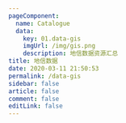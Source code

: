 ```yaml
---
pageComponent: 
  name: Catalogue
  data: 
    key: 01.data-gis
    imgUrl: /img/gis.png
    description: 地信数据资源汇总
title: 地信数据
date: 2020-03-11 21:50:53
permalink: /data-gis
sidebar: false
article: false
comment: false
editLink: false
---
```


